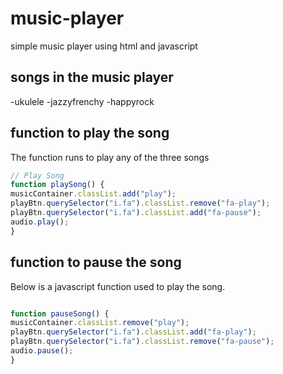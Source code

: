 # music-player
simple music player using html and javascript


## songs in the music player
-ukulele
-jazzyfrenchy
-happyrock

## function to play the song
The function runs to play any of the three songs
``` javascript
// Play Song
function playSong() {
musicContainer.classList.add("play");
playBtn.querySelector("i.fa").classList.remove("fa-play");
playBtn.querySelector("i.fa").classList.add("fa-pause");
audio.play();
}
```
## function to pause the song

Below is a javascript function used to play the song.
``` javascript

function pauseSong() {
musicContainer.classList.remove("play");
playBtn.querySelector("i.fa").classList.add("fa-play");
playBtn.querySelector("i.fa").classList.remove("fa-pause");
audio.pause();
}
```
